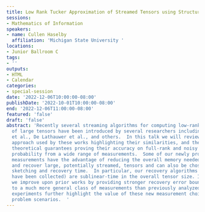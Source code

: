 ```yaml
---
title: Low Rank Tucker Approximation of Streamed Tensors using Structured Measurements
sessions:
- Mathematics of Information
speakers:
- name: Cullen Haselby
  affiliation: 'Michigan State University '
locations:
- Junior Ballroom C
tags:
- ''
outputs:
- HTML
- Calendar
categories:
- special-session
date: '2022-12-06T10:00:00-08:00'
publishDate: '2022-10-01T10:00:00-08:00'
end: '2022-12-06T11:00:00-08:00'
featured: 'false'
draft: 'false'
abstract: 'Recently several streaming algorithms for computing low-rank Tucker approximations
  of large tensors have been introduced by several researchers including Tropp, Udell,
  et al., De Lathauwer et al., and others.  In this talk we will review the basic
  approach used by these works highlighting their similarities, and then present generalized
  theoretical guarantees proving their accuracy on full-rank and noisy data with high
  probability from a wide range of measurements.  Some of our newly proposed structured
  measurements have the advantage of reducing the overall memory needed to sketch
  and recover large, potentially streamed, tensors and can also be chosen to economize
  sketching and recovery time.  In particular, our recovery algorithms (after measurements
  have been collected) are sublinear-time in the overall tensor size. In addition,
  we improve upon prior works by providing stronger recovery error bounds which apply
  to a much more general class of measurements than previously analyzed.  Our numerical
  experiments further highlight the value of these new measurement choices in various
  problem scenarios.  '
---
```

